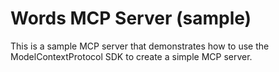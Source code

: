 # Words MCP Server (sample)

This is a sample MCP server that demonstrates how to use the ModelContextProtocol SDK to create a simple MCP server.
